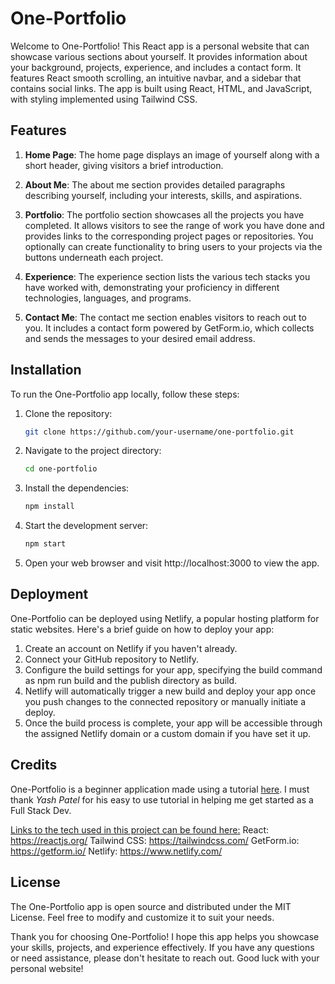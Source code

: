 # One-Portfolio

Welcome to One-Portfolio! This React app is a personal website that can showcase various sections about yourself. It provides information about your background, projects, experience, and includes a contact form. It features React smooth scrolling, an intuitive navbar, and a sidebar that contains social links. The app is built using React, HTML, and JavaScript, with styling implemented using Tailwind CSS.

## Features

1. **Home Page**: The home page displays an image of yourself along with a short header, giving visitors a brief introduction.

2. **About Me**: The about me section provides detailed paragraphs describing yourself, including your interests, skills, and aspirations.

3. **Portfolio**: The portfolio section showcases all the projects you have completed. It allows visitors to see the range of work you have done and provides links to the corresponding project pages or repositories. You optionally can create functionality to bring users to your projects via the buttons underneath each project.

4. **Experience**: The experience section lists the various tech stacks you have worked with, demonstrating your proficiency in different technologies, languages, and programs.

5. **Contact Me**: The contact me section enables visitors to reach out to you. It includes a contact form powered by GetForm.io, which collects and sends the messages to your desired email address.

## Installation

To run the One-Portfolio app locally, follow these steps:

1. Clone the repository:

   ```bash
   git clone https://github.com/your-username/one-portfolio.git
2. Navigate to the project directory:
   ```bash
   cd one-portfolio
3. Install the dependencies:
    ```bash
    npm install
4. Start the development server:
    ```bash
    npm start
5. Open your web browser and visit http://localhost:3000 to view the app.

## Deployment
One-Portfolio can be deployed using Netlify, a popular hosting platform for static websites. Here's a brief guide on how to deploy your app:

1. Create an account on Netlify if you haven't already.
2. Connect your GitHub repository to Netlify.
3. Configure the build settings for your app, specifying the build command as npm run build and the publish directory as build.
4. Netlify will automatically trigger a new build and deploy your app once you push changes to the connected repository or manually initiate a deploy.
5. Once the build process is complete, your app will be accessible through the assigned Netlify domain or a custom domain if you have set it up.

## Credits
One-Portfolio is a beginner application made using a tutorial [here](https://www.youtube.com/watch?v=LpZrAjU6Hhk). I must thank *Yash Patel* for his easy to use tutorial in helping me get started as a Full Stack Dev.

<u>Links to the tech used in this project can be found here:</u>
React: https://reactjs.org/
Tailwind CSS: https://tailwindcss.com/
GetForm.io: https://getform.io/
Netlify: https://www.netlify.com/
## License
The One-Portfolio app is open source and distributed under the MIT License. Feel free to modify and customize it to suit your needs.

Thank you for choosing One-Portfolio! I hope this app helps you showcase your skills, projects, and experience effectively. If you have any questions or need assistance, please don't hesitate to reach out. Good luck with your personal website!